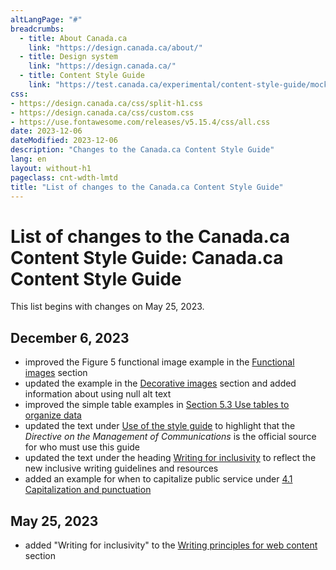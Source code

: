 ```yaml
---
altLangPage: "#"
breadcrumbs:
  - title: About Canada.ca
    link: "https://design.canada.ca/about/"
  - title: Design system
    link: "https://design.canada.ca/"
  - title: Content Style Guide
    link: "https://test.canada.ca/experimental/content-style-guide/mockups/sumchanges-en-04.html"    
css:
- https://design.canada.ca/css/split-h1.css
- https://design.canada.ca/css/custom.css
- https://use.fontawesome.com/releases/v5.15.4/css/all.css
date: 2023-12-06
dateModified: 2023-12-06
description: "Changes to the Canada.ca Content Style Guide"
lang: en
layout: without-h1
pageclass: cnt-wdth-lmtd
title: "List of changes to the Canada.ca Content Style Guide"
---
```

<h1 property="name" id="wb-cont" dir="ltr"><span class="stacked"><span>List of changes to the Canada.ca Content Style Guide</span>: <span>Canada.ca Content Style Guide</span></span></h1>
<p>This list begins with changes on May 25, 2023.</p>
<h2>December 6, 2023</h2>
<ul class="mrgn-tp-lg">
  <li>improved the Figure 5 functional image example in the <a href="https://design.canada.ca/style-guide/#wp6-1-1">Functional images</a> section</li>
  <li>updated the example in the <a href="https://design.canada.ca/style-guide/#wp6-1-2">Decorative images</a> section and added information about using null alt text</li>
  <li>improved the simple table examples in <a href="https://design.canada.ca/style-guide/#wp5-3">Section 5.3 Use tables to organize data</a></li>
  <li>updated the text under <a href="https://design.canada.ca/style-guide/#toc3">Use of the style guide</a> to highlight that the <cite>Directive on the Management of Communications</cite> is the official source for who must use this guide</li>
  <li>updated the text under the heading <a href="https://design.canada.ca/style-guide/#wp1-2-1b">Writing for inclusivity</a> to reflect the new inclusive writing guidelines and resources</li>
  <li>added an example for when to capitalize public service under <a href="https://design.canada.ca/style-guide/#wp4-1">4.1 Capitalization and punctuation</a></li>
</ul>
<h2>May 25, 2023</h2>
<ul class="mrgn-tp-lg">
  <li>added "Writing for inclusivity" to the <a href="https://design.canada.ca/style-guide/#toc5">Writing principles for web content</a> section</li>
</ul>
